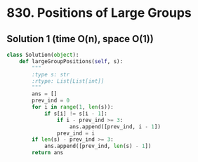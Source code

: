 # 830. Positions of Large Groups

## Solution 1 (time O(n), space O(1))

```python
class Solution(object):
    def largeGroupPositions(self, s):
        """
        :type s: str
        :rtype: List[List[int]]
        """
        ans = []
        prev_ind = 0
        for i in range(1, len(s)):
            if s[i] != s[i - 1]:
                if i - prev_ind >= 3:
                    ans.append([prev_ind, i - 1])
                prev_ind = i
        if len(s) - prev_ind >= 3:
            ans.append([prev_ind, len(s) - 1])
        return ans
```
